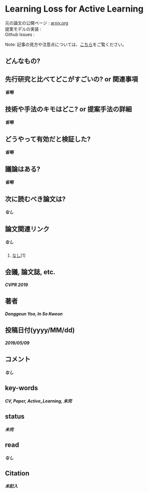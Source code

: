 # Learning Loss for Active Learning

元の論文の公開ページ : [arxiv.org](https://arxiv.org/abs/1905.03677)  
提案モデルの実装 : []()  
Github Issues : []()  

Note: 記事の見方や注意点については、[こちら](/)をご覧ください。

## どんなもの?

## 先行研究と比べてどこがすごいの? or 関連事項
##### 省略

## 技術や手法のキモはどこ? or 提案手法の詳細
##### 省略

## どうやって有効だと検証した?
##### 省略

## 議論はある?
##### 省略

## 次に読むべき論文は?
##### なし

## 論文関連リンク
##### なし
1. [なし]()[1]

## 会議, 論文誌, etc.
##### CVPR 2019

## 著者
##### Donggeun Yoo, In So Kweon

## 投稿日付(yyyy/MM/dd)
##### 2019/05/09

## コメント
##### なし

## key-words
##### CV, Paper, Active_Learning, 未完

## status
##### 未完

## read
##### なし

## Citation
##### 未記入
